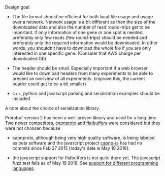 Design goal:

- The file format should be efficient for both local file usage and usage over a network. Network usage is a bit different
as then the size of the downloaded data and also the number of read round-trips get to be important.
If only information of one gene or one spot is needed, preferably only few reads (few round-trips) should be needed and preferably only the required information would be downloaded. In other words, you shouldn't have to download the whole file
if you are only interested in one specific gene.
(Consider that AWS charge per downloaded Gb)

- The header should be small. Especially important if a web browser would like to download headers from many experiments to
be able to present an overview of all experiments. (improve this, the current header could get to be a bit smaller)

- c++, python and javascript parsing and serialization examples should be included

A note about the choice of serialization library.

Protobuf version 2 has been a well-proven library and used for a long time.
Two newer competitors, [capnproto](https://capnproto.org/) and [flatbuffers](http://google.github.io/flatbuffers/) were considered but they were not choosen because

- capnproto, although being very high quality software, is being labeled as beta software and the javascript project [capnp-js](https://github.com/capnp-js/serialization) has had no commits since  Feb 27 2015 (today's date is May 19 2016).

- the javascript support for flatbuffers is not quite there yet. The javascript fuzz test fails as of May 19 2016. See [support for different programming languages](http://google.github.io/flatbuffers/flatbuffers_support.html).
